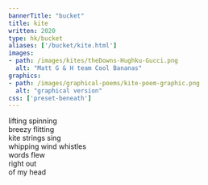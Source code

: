 ```yaml
---
bannerTitle: "bucket" 
title: kite
written: 2020
type: hk/bucket
aliases: ['/bucket/kite.html']
images:
- path: /images/kites/theDowns-Hughku-Gucci.png 
  alt: "Matt G & H team Cool Bananas"
graphics:
- path: /images/graphical-poems/kite-poem-graphic.png
  alt: "graphical version"
css: ['preset-beneath']
---
```


lifting spinning  
breezy flitting    
kite strings sing  
whipping wind whistles  
words flew  
right out  
of my head

